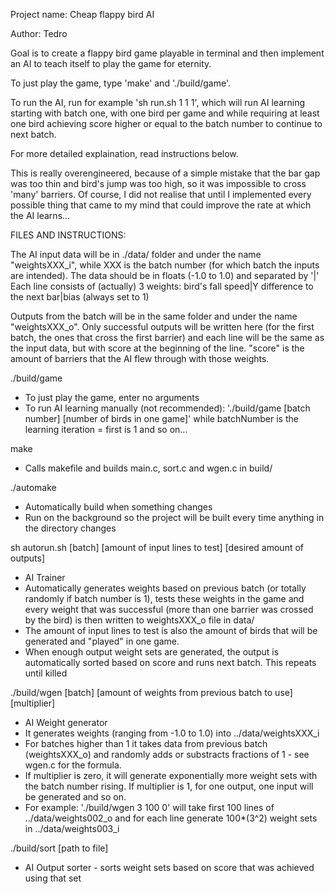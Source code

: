 Project name: Cheap flappy bird AI

Author: Tedro

Goal is to create a flappy bird game playable in terminal and then implement an
AI to teach itself to play the game for eternity.

To just play the game, type 'make' and './build/game'.

To run the AI, run for example 'sh run.sh 1 1 1', which will run AI learning
starting with batch one, with one bird per game and while requiring at least
one bird achieving score higher or equal to the batch number to continue to next batch.

For more detailed explaination, read instructions below.

This is really overengineered, because of a simple mistake that the bar gap was
too thin and bird's jump was too high, so it was impossible to cross 'many'
barriers. Of course, I did not realise that until I implemented every possible
thing that came to my mind that could improve the rate at which the AI
learns... 

FILES AND INSTRUCTIONS:

The AI input data will be in ./data/ folder and under the name
"weightsXXX_i", while XXX is the batch number (for which batch the inputs
are intended).
The data should be in floats (-1.0 to 1.0) and separated by '|'
Each line consists of (actually) 3 weights:
bird's fall speed|Y difference to the next bar|bias (always set to 1)

Outputs from the batch will be in the same folder and under the name
"weightsXXX_o". Only successful outputs will be written here (for the
first batch, the ones that cross the first barrier) and each line will be
the same as the input data, but with score at the beginning of the line.
"score" is the amount of barriers that the AI flew through with those weights.


./build/game
  - To just play the game, enter no arguments 
  - To run AI learning manually (not recommended): 
    './build/game [batch number] [number of birds in one game]'
    while batchNumber is the learning iteration = first is 1 and so on...

make
  - Calls makefile and builds main.c, sort.c and wgen.c in build/

./automake
  - Automatically build when something changes
  - Run on the background so the project will be built every time anything in the
  directory changes

sh autorun.sh [batch] [amount of input lines to test] [desired amount of outputs]
  - AI Trainer
  - Automatically generates weights based on previous batch (or totally randomly
  if batch number is 1), tests these weights in the game and every weight that
  was successful (more than one barrier was crossed by the bird) is then
  written to weightsXXX_o file in data/
  - The amount of input lines to test is also the amount of birds that will be
  generated and "played" in one game.
  - When enough output weight sets are generated, the output is automatically sorted 
  based on score and runs next batch. This repeats until killed

./build/wgen [batch] [amount of weights from previous batch to use] [multiplier]
  - AI Weight generator
  - It generates weights (ranging from -1.0 to 1.0) into ../data/weightsXXX_i 
  - For batches higher than 1 it takes data from previous batch (weightsXXX_o)
  and randomly adds or substracts fractions of 1 - see wgen.c for the formula.
  - If multiplier is zero, it will generate exponentially more weight sets with
  the batch number rising. If multiplier is 1, for one output, one input will
  be generated and so on.
  - For example: './build/wgen 3 100 0' will take first 100 lines of ../data/weights002_o 
  and for each line generate 100*(3^2) weight sets in ../data/weights003_i
  
./build/sort [path to file]
  - AI Output sorter - sorts weight sets based on score that was achieved using that set
